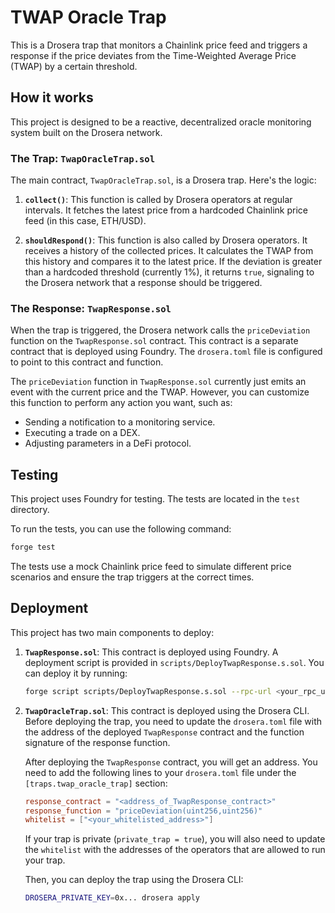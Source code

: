 # TWAP Oracle Trap

This is a Drosera trap that monitors a Chainlink price feed and triggers a response if the price deviates from the Time-Weighted Average Price (TWAP) by a certain threshold.

## How it works

This project is designed to be a reactive, decentralized oracle monitoring system built on the Drosera network.

### The Trap: `TwapOracleTrap.sol`

The main contract, `TwapOracleTrap.sol`, is a Drosera trap. Here's the logic:

1.  **`collect()`**: This function is called by Drosera operators at regular intervals. It fetches the latest price from a hardcoded Chainlink price feed (in this case, ETH/USD).

2.  **`shouldRespond()`**: This function is also called by Drosera operators. It receives a history of the collected prices. It calculates the TWAP from this history and compares it to the latest price. If the deviation is greater than a hardcoded threshold (currently 1%), it returns `true`, signaling to the Drosera network that a response should be triggered.

### The Response: `TwapResponse.sol`

When the trap is triggered, the Drosera network calls the `priceDeviation` function on the `TwapResponse.sol` contract. This contract is a separate contract that is deployed using Foundry. The `drosera.toml` file is configured to point to this contract and function.

The `priceDeviation` function in `TwapResponse.sol` currently just emits an event with the current price and the TWAP. However, you can customize this function to perform any action you want, such as:

*   Sending a notification to a monitoring service.
*   Executing a trade on a DEX.
*   Adjusting parameters in a DeFi protocol.

## Testing

This project uses Foundry for testing. The tests are located in the `test` directory.

To run the tests, you can use the following command:

```bash
forge test
```

The tests use a mock Chainlink price feed to simulate different price scenarios and ensure the trap triggers at the correct times.

## Deployment

This project has two main components to deploy:

1.  **`TwapResponse.sol`**: This contract is deployed using Foundry. A deployment script is provided in `scripts/DeployTwapResponse.s.sol`. You can deploy it by running:

    ```bash
    forge script scripts/DeployTwapResponse.s.sol --rpc-url <your_rpc_url> --private-key <your_private_key> --broadcast
    ```

2.  **`TwapOracleTrap.sol`**: This contract is deployed using the Drosera CLI. Before deploying the trap, you need to update the `drosera.toml` file with the address of the deployed `TwapResponse` contract and the function signature of the response function.

    After deploying the `TwapResponse` contract, you will get an address. You need to add the following lines to your `drosera.toml` file under the `[traps.twap_oracle_trap]` section:

    ```toml
    response_contract = "<address_of_TwapResponse_contract>"
    response_function = "priceDeviation(uint256,uint256)"
    whitelist = ["<your_whitelisted_address>"]
    ```
    If your trap is private (`private_trap = true`), you will also need to update the `whitelist` with the addresses of the operators that are allowed to run your trap.

    Then, you can deploy the trap using the Drosera CLI:

    ```bash
    DROSERA_PRIVATE_KEY=0x... drosera apply
    ```